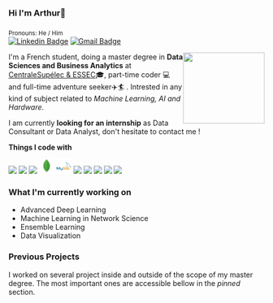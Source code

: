 ### Hi I'm Arthur👋
<sub> Pronouns: He / Him   </sub>  
[![Linkedin Badge](https://img.shields.io/badge/-Coll-blue?style=flat&logo=Linkedin&logoColor=white&link=https://www.linkedin.com/in/coll/)](https://www.linkedin.com/in/arthur-coll-16263114b/)
[![Gmail Badge](https://img.shields.io/badge/-arthur.coll-c14438?style=flat&logo=Gmail&logoColor=white&link=mailto:arthur.coll@gmail.com)](mailto:arthur.coll@essec.edu) 

 
<img src="https://media.giphy.com/media/ASd0Ukj0y3qMM/giphy.gif" width="160" height="140" align="right" /> 
<div>
  I'm a French student, doing a master degree in <strong>Data Sciences and Business Analytics</strong> at <a href="https://www.essec.edu/en/program/mscs/master-data-sciences-business-analytics/">CentraleSupélec & ESSEC</a>🎓, part-time coder 💻 and full-time adventure seeker✈️🏄 .  
  Intrested in any kind of subject related to <i>Machine Learning, AI and Hardware</i>.

I am currently **looking for an internship** as Data Consultant or Data Analyst, don't hesitate to contact me !
</div>

**Things I code with**  
<p>
<img src="https://github.com/abranhe/programming-languages-logos/blob/master/src/python/python_128x128.png" height="30">
<img src="https://github.com/abranhe/programming-languages-logos/blob/master/src/html/html_128x128.png" height="30">
<img src="https://github.com/abranhe/programming-languages-logos/blob/master/src/r/r_128x128.png" height="30">
<img src="https://raw.githubusercontent.com/devicons/devicon/master/icons/mongodb/mongodb-original.svg" alt="mongodb" height="30" />
<img src="https://raw.githubusercontent.com/devicons/devicon/master/icons/mysql/mysql-original-wordmark.svg" alt="mysql"  height="30" />
<img src="https://spark.apache.org/images/spark-logo-trademark.png" height="30" />
<img src="https://github.com/valohai/ml-logos/blob/master/pytorch.svg" height="20" />
<img src="https://github.com/valohai/ml-logos/blob/master/pandas.svg" height="30" />
<img src="https://github.com/valohai/ml-logos/blob/master/numpy-logo.svg" height="30" />
<img src="https://github.com/valohai/ml-logos/blob/master/scikit-learn.svg" height="30" />
</p>

### What I'm currently working on
- Advanced Deep Learning
- Machine Learning in Network Science
- Ensemble Learning
- Data Visualization 

### Previous Projects
I worked on several project inside and outside of the scope of my master degree. The most important ones are accessible bellow in the *pinned* section.
